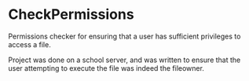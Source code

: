 # CheckPermissions
Permissions checker for ensuring that a user has sufficient privileges to access a file.

Project was done on a school server, and was written to ensure that the user attempting to execute the file was indeed the fileowner.

